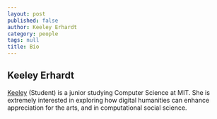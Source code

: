 ```yaml
---
layout: post
published: false
author: Keeley Erhardt
category: people
tags: null
title: Bio
---
```


## Keeley Erhardt

[Keeley](http://keeleyerhardt.me) (Student) is a junior studying Computer Science at MIT. She is extremely interested in exploring how digital humanities can enhance appreciation for the arts, and in computational social science.

